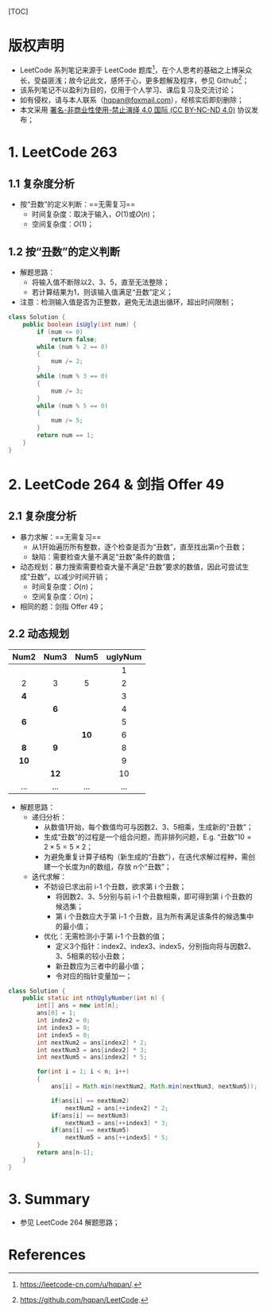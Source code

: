 [TOC]



# 版权声明

- LeetCode 系列笔记来源于 LeetCode 题库[^1]，在个人思考的基础之上博采众长，受益匪浅；故今记此文，感怀于心，更多题解及程序，参见 Github[^2]；
- 该系列笔记不以盈利为目的，仅用于个人学习、课后复习及交流讨论；
- 如有侵权，请与本人联系（hqpan@foxmail.com），经核实后即刻删除；
- 本文采用 [署名-非商业性使用-禁止演绎 4.0 国际 (CC BY-NC-ND 4.0)](https://creativecommons.org/licenses/by-nc-nd/4.0/deed.zh) 协议发布；

# 1. LeetCode 263

## 1.1 复杂度分析

- 按“丑数”的定义判断：==无需复习==
  - 时间复杂度：取决于输入，$O(1)$或$O(n)$；
  - 空间复杂度：$O(1)$；

## 1.2 按“丑数”的定义判断

- 解题思路：
  - 将输入值不断除以2、3、5，直至无法整除；
  - 若计算结果为1，则该输入值满足“丑数”定义；
- 注意：检测输入值是否为正整数，避免无法退出循环，超出时间限制；

```java
class Solution {
    public boolean isUgly(int num) {
        if (num <= 0)
            return false;
        while (num % 2 == 0)
        {
            num /= 2;
        }
        while (num % 3 == 0)
        {
            num /= 3;
        }
        while (num % 5 == 0)
        {
            num /= 5;
        }
        return num == 1;
    }
}
```

# 2. LeetCode 264 & 剑指 Offer 49

## 2.1 复杂度分析

- 暴力求解：==无需复习==
  - 从1开始遍历所有整数，逐个检查是否为“丑数”，直至找出第n个丑数；
  - 缺陷：需要检查大量不满足“丑数”条件的数值；
- 动态规划：暴力搜索需要检查大量不满足“丑数”要求的数值，因此可尝试生成“丑数”，以减少时间开销；
  - 时间复杂度：$O(n)$；
  - 空间复杂度：$O(n)$；
- 相同的题：剑指 Offer 49；

## 2.2 动态规划

|  Num2  |  Num3  |  Num5  | uglyNum |
| :----: | :----: | :----: | :-----: |
|        |        |        |    1    |
|   2    |   3    |   5    |    2    |
| **4**  |        |        |    3    |
|        | **6**  |        |    4    |
| **6**  |        |        |    5    |
|        |        | **10** |    6    |
| **8**  | **9**  |        |    8    |
| **10** |        |        |    9    |
|        | **12** |        |   10    |
|  ...   |  ...   |  ...   |   ...   |

- 解题思路：
  - 递归分析：
    - 从数值1开始，每个数值均可与因数2、3、5相乘，生成新的“丑数”；
    - 生成“丑数”的过程是一个组合问题，而非排列问题，E.g. “丑数”$10=2\times 5=5\times 2$；
    - 为避免重复计算子结构（新生成的“丑数”），在迭代求解过程种，需创建一个长度为n的数组，存放 n个“丑数”；
  - 迭代求解：
    - 不妨设已求出前 i-1 个丑数，欲求第 i 个丑数；
      - 将因数2、3、5分别与前 i-1 个丑数相乘，即可得到第 i 个丑数的候选集；
      - 第 i 个丑数应大于第 i-1 个丑数，且为所有满足该条件的候选集中的最小值；
    - 优化：无需检测小于第 i-1 个丑数的值；
      - 定义3个指针：index2、index3、index5，分别指向将与因数2、3、5相乘的较小丑数；
      - 新丑数应为三者中的最小值；
      - 令对应的指针变量加一；

```java
class Solution {
    public static int nthUglyNumber(int n) {
        int[] ans = new int[n];
        ans[0] = 1;
        int index2 = 0;
        int index3 = 0;
        int index5 = 0;
        int nextNum2 = ans[index2] * 2;
        int nextNum3 = ans[index2] * 3;
        int nextNum5 = ans[index2] * 5;

        for(int i = 1; i < n; i++)
        {
            ans[i] = Math.min(nextNum2, Math.min(nextNum3, nextNum5));

            if(ans[i] == nextNum2)
                nextNum2 = ans[++index2] * 2;
            if(ans[i] == nextNum3)
                nextNum3 = ans[++index3] * 3;
            if(ans[i] == nextNum5)
                nextNum5 = ans[++index5] * 5;
        }
        return ans[n-1];
    }
}
```

# 3. Summary

- 参见 LeetCode 264 解题思路；

# References

[^1]: https://leetcode-cn.com/u/hqpan/.
[^2]: https://github.com/hqpan/LeetCode.